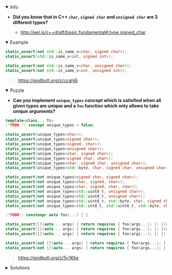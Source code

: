 <details open><summary>Info</summary><p>

* **Did you know that in C++ `char`, `signed char` and `unsigned char` are 3 different types?**

  * http://eel.is/c++draft/basic.fundamental#:type,signed_char

</p></details><details open><summary>Example</summary><p>

```cpp
static_assert(not std::is_same_v<char, signed char>);
static_assert(std::is_same_v<int, signed int>);

static_assert(not std::is_same_v<char, unsigned char>);
static_assert(not std::is_same_v<int, unsigned int>);
```

> https://godbolt.org/z/ccah6j

</p></details><details open><summary>Puzzle</summary><p>

* **Can you implement `unique_types` concept which is satisfied when all given types are unique and a `foo` function which only allows to take unique arguments?**

```cpp
template<class... Ts>
/*TODO */ concept unique_types = false;

static_assert(unique_types<char>);
static_assert(unique_types<signed char>);
static_assert(unique_types<signed, char>);
static_assert(unique_types<unsigned char>);
static_assert(unique_types<char, signed char>);
static_assert(unique_types<signed char, char>);
static_assert(unique_types<char, signed char, unsigned char>);
static_assert(unique_types<std::byte, char, signed char, unsigned char>);

static_assert(not unique_types<signed char, signed char>);
static_assert(not unique_types<char, signed, char>);
static_assert(not unique_types<char, signed, char, char>);
static_assert(not unique_types<std::uint8_t, unsigned char>);
static_assert(not unique_types<std::uint8_t, unsigned char>);
static_assert(not unique_types<std::uint8_t, std::byte, char, signed char, unsigned char>);
static_assert(not unique_types<std::int8_t, std::uint8_t, std::byte, char, signed char, unsigned char>);

/*TODO*/ constexpr auto foo(...) { }

static_assert([](auto... args) { return requires { foo(args...); }; }(char{}));
static_assert([](auto... args) { return requires { foo(args...); }; }(char{}, signed{}));
static_assert([](auto... args) { return requires { foo(args...); }; }((signed char){}, char{}));

static_assert(not [](auto... args) { return requires { foo(args...); }; }(char{}, char{}));
static_assert(not [](auto... args) { return requires { foo(args...); }; }((signed char){}, char{}, (signed char){}));
```

> https://godbolt.org/z/5v1Kbx

</p></details><details><summary>Solutions</summary><p>

```cpp
#include <type_traits>
#include <cstddef>
#include <cstdint>
#include <boost/mp11/list.hpp>
#include <boost/mp11/set.hpp>

template<class... Ts>
concept unique_types = boost::mp11::mp_is_set<boost::mp11::mp_list<Ts...>>::value;

static_assert(unique_types<char>);
static_assert(unique_types<signed char>);
static_assert(unique_types<signed, char>);
static_assert(unique_types<unsigned char>);
static_assert(unique_types<char, signed char>);
static_assert(unique_types<signed char, char>);
static_assert(unique_types<char, signed char, unsigned char>);
static_assert(unique_types<std::byte, char, signed char, unsigned char>);

static_assert(not unique_types<signed char, signed char>);
static_assert(not unique_types<char, signed, char>);
static_assert(not unique_types<char, signed, char, char>);
static_assert(not unique_types<std::uint8_t, unsigned char>);
static_assert(not unique_types<std::uint8_t, unsigned char>);
static_assert(not unique_types<std::uint8_t, std::byte, char, signed char, unsigned char>);
static_assert(not unique_types<std::int8_t, std::uint8_t, std::byte, char, signed char, unsigned char>);

template<class... Ts>
constexpr auto foo(Ts...) requires unique_types<Ts...> { }

static_assert([](auto... args) { return requires { foo(args...); }; }(char{}));
static_assert([](auto... args) { return requires { foo(args...); }; }(char{}, signed{}));
static_assert([](auto... args) { return requires { foo(args...); }; }((signed char){}, char{}));

static_assert(not [](auto... args) { return requires { foo(args...); }; }(char{}, char{}));
static_assert(not [](auto... args) { return requires { foo(args...); }; }((signed char){}, char{}, (signed char){}));
```

> https://godbolt.org/z/P9n4WE

</p></details>
